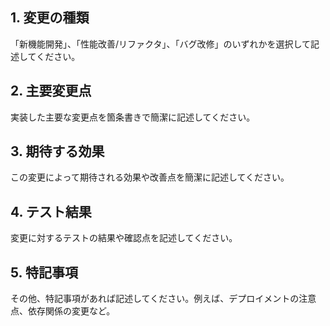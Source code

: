 ## 1. 変更の種類
「新機能開発」、「性能改善/リファクタ」、「バグ改修」のいずれかを選択して記述してください。

## 2. 主要変更点
実装した主要な変更点を箇条書きで簡潔に記述してください。

## 3. 期待する効果
この変更によって期待される効果や改善点を簡潔に記述してください。

## 4. テスト結果
変更に対するテストの結果や確認点を記述してください。

## 5. 特記事項
その他、特記事項があれば記述してください。例えば、デプロイメントの注意点、依存関係の変更など。
